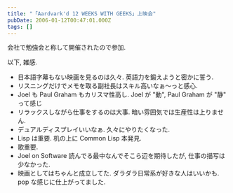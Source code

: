 ```yaml
---
title: "「Aardvark'd 12 WEEKS WITH GEEKS」上映会"
pubDate: 2006-01-12T00:47:01.000Z
tags: []
---
```


会社で勉強会と称して開催されたので参加.

以下, 雑感.

- 日本語字幕もない映画を見るのは久々. 英語力を鍛えようと密かに誓う.
- リスニングだけでメモを取る副社長はスキル高いなぁ〜っと感心.
- Joel も Paul Graham もカリスマ性高し. Joel が "動", Paul Graham が "静" って感じ
- リラックスしながら仕事をするのは大事. 暗い雰囲気では生産性は上りません.
- デュアルディスプレイいいなぁ. 久々にやりたくなった.
- Lisp は重要. 机の上に Common Lisp 本発見.
- 歌重要.
- Joel on Software 読んでる最中なんでそこら辺を期待したが, 仕事の描写は少なかった.
- 映画としてはちゃんと成立してた. ダラダラ日常系が好きな人はいいかも. pop な感じに仕上がってました.